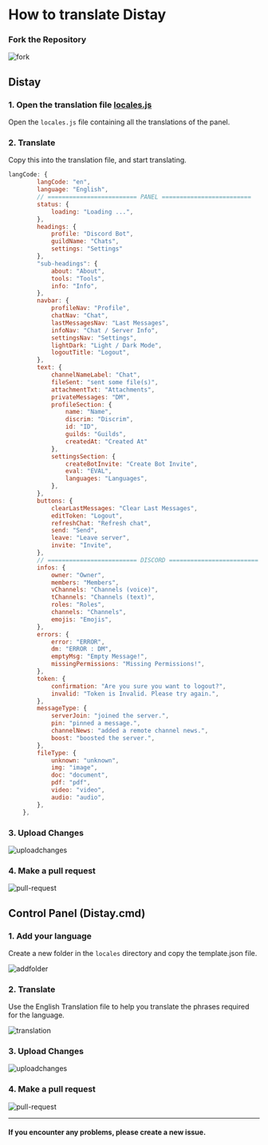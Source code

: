 # How to translate Distay

### Fork the Repository

![fork](../assets/images/contribution/fork.png)

## Distay

### 1. Open the translation file [locales.js](https://github.com/wendelhammes/Distay/blob/master/assets/js/locales.js)
Open the `locales.js` file containing all the translations of the panel.

### 2. Translate
Copy this into the translation file, and start translating.

```js
langCode: {
		langCode: "en",
		language: "English",
		// ========================= PANEL =========================
		status: {
			loading: "Loading ...",
		},
		headings: {
			profile: "Discord Bot",
			guildName: "Chats",
			settings: "Settings"
		},
		"sub-headings": {
			about: "About",
			tools: "Tools",
			info: "Info",
		},
		navbar: {
			profileNav: "Profile",
			chatNav: "Chat",
			lastMessagesNav: "Last Messages",
			infoNav: "Chat / Server Info",
			settingsNav: "Settings",
			lightDark: "Light / Dark Mode",
			logoutTitle: "Logout",
		},
		text: {
			channelNameLabel: "Chat",
			fileSent: "sent some file(s)",
			attachmentTxt: "Attachments",
			privateMessages: "DM",
			profileSection: {
				name: "Name",
				discrim: "Discrim",
				id: "ID",
				guilds: "Guilds",
				createdAt: "Created At"
			},
			settingsSection: {
				createBotInvite: "Create Bot Invite",
				eval: "EVAL",
				languages: "Languages",
			},
		},
		buttons: {
			clearLastMessages: "Clear Last Messages",
			editToken: "Logout",
			refreshChat: "Refresh chat",
			send: "Send",
			leave: "Leave server",
			invite: "Invite",
		},
		// ========================= DISCORD =========================
		infos: {
			owner: "Owner",
			members: "Members",
			vChannels: "Channels (voice)",
			tChannels: "Channels (text)",
			roles: "Roles",
			channels: "Channels",
			emojis: "Emojis",
		},
		errors: {
			error: "ERROR",
			dm: "ERROR : DM",
			emptyMsg: "Empty Message!",
			missingPermissions: "Missing Permissions!",
		},
		token: {
			confirmation: "Are you sure you want to logout?",
			invalid: "Token is Invalid. Please try again.",
		},
		messageType: {
			serverJoin: "joined the server.",
			pin: "pinned a message.",
			channelNews: "added a remote channel news.",
			boost: "boosted the server.",
		},
		fileType: {
			unknown: "unknown",
			img: "image",
			doc: "document",
			pdf: "pdf",
			video: "video",
			audio: "audio",
		},
	},
```

### 3. Upload Changes

![uploadchanges](../assets/images/contribution/upload.png)

### 4. Make a pull request

![pull-request](../assets/images/contribution/create_pull.png)

## Control Panel (Distay.cmd)

### 1. Add your language
Create a new folder in the `locales` directory and copy the template.json file.

![addfolder](../assets/images/contribution/openlocales.png)

### 2. Translate
Use the English Translation file to help you translate the phrases required for the language.

![translation](../assets/images/contribution/translate.png)

### 3. Upload Changes

![uploadchanges](../assets/images/contribution/upload.png)

### 4. Make a pull request

![pull-request](../assets/images/contribution/create_pull.png)

***

#### If you encounter any problems, please create a new issue.